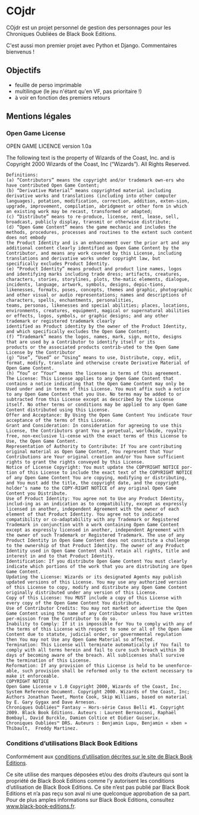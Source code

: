 COjdr
=======

COjdr est un projet personnel de gestion des personnages pour les Chroniques Oubliées de Black Book Editions.

C'est aussi mon premier projet avec Python et Django. Commentaires bienvenus !

Objectifs
----------

* feuille de perso imprimable
* multilingue (le jeu n'étant qu'en VF, pas prioritaire !)
* à voir en fonction des premiers retours


Mentions légales
------------------

### Open Game License

OPEN GAME LICENCE version 1.0a

The following text is the property of Wizards of the Coast, Inc. and is Copyright 2000 Wizards of the Coast, Inc (“Wizards”). All Rights Reserved.

    Definitions:
    (a) “Contributors” means the copyright and/or trademark own-ers who have contributed Open Game Content;
    (b) “Derivative Material” means copyrighted material including derivative works and translations (including into other computer languages), potation, modification, correction, addition, exten-sion, upgrade, improvement, compilation, abridgment or other form in which an existing work may be recast, transformed or adapted;
    (c) “Distribute” means to re-produce, license, rent, lease, sell, broadcast, publicly display, transmit or otherwise distribute;
    (d) “Open Game Content” means the game mechanic and includes the methods, procedures, processes and routines to the extent such content does not embody
    the Product Identity and is an enhancement over the prior art and any additional content clearly identified as Open Game Content by the Contributor, and means any work covered by this License, including translations and derivative works under copyright law, but specifically excludes Product Identity.
    (e) “Product Identity” means product and product line names, logos
    and identifying marks including trade dress; artifacts, creatures, characters, stories, storylines, plots, the-matic elements, dialogue, incidents, language, artwork, symbols, designs, depic-tions, likenesses, formats, poses, concepts, themes and graphic, photographic and other visual or audio representations; names and descriptions of characters, spells, enchantments, personalities,
    teams, personas, likenesses and special abilities; places, locations, environments, creatures, equipment, magical or supernatural abilities or effects, logos, symbols, or graphic designs; and any other trademark or registered trademark clearly
    identified as Product identity by the owner of the Product Identity, and which specifically excludes the Open Game Content;
    (f) “Trademark” means the logos, names, mark, sign, motto, designs that are used by a Contributor to identify itself or its
    products or the associated products contrib-uted to the Open Game License by the Contributor
    (g) “Use”, “Used” or “Using” means to use, Distribute, copy, edit, format, modify, translate and otherwise create Derivative Material of Open Game Content.
    (h) “You” or “Your” means the licensee in terms of this agreement.
    The License: This License applies to any Open Game Content that contains a notice indicating that the Open Game Content may only be Used under and in terms of this License. You must affix such a notice to any Open Game Content that you Use. No terms may be added to or subtracted from this License except as described by the License itself. No other terms or conditions may be applied to any Open Game Content distributed using this License.
    Offer and Acceptance: By Using the Open Game Content You indicate Your acceptance of the terms of this License.
    Grant and Consideration: In consideration for agreeing to use this License, the Contributors grant You a perpetual, worldwide, royalty-free, non-exclusive li-cense with the exact terms of this License to Use, the Open Game Content.
    Representation of Authority to Contribute: If You are contributing original material as Open Game Content, You represent that Your Contributions are Your original creation and/or You have sufficient rights to grant the rights conveyed by this License.
    Notice of License Copyright: You must update the COPYRIGHT NOTICE por-tion of this License to include the exact text of the COPYRIGHT NOTICE of any Open Game Content You are copying, modifying or distributing, and You must add the title, the copyright date, and the copyright holder’s name to the COPY-RIGHT NOTICE of any original Open Game Content you Distribute.
    Use of Product Identity: You agree not to Use any Product Identity, includ-ing as an indication as to compatibility, except as expressly licensed in another, independent Agreement with the owner of each element of that Product Identity. You agree not to indicate compatibility or co-adaptability with any Trademark or Registered Trademark in conjunction with a work containing Open Game Content except as expressly licensed in another, independent Agreement with the owner of such Trademark or Registered Trademark. The use of any Product Identity in Open Game Content does not constitute a challenge to the ownership of that Product Identity. The owner of any Product Identity used in Open Game Content shall retain all rights, title and interest in and to that Product Identity.
    Identification: If you distribute Open Game Content You must clearly indicate which portions of the work that you are distributing are Open Game Content.
    Updating the License: Wizards or its designated Agents may publish updated versions of this License. You may use any authorized version of this License to copy, modify and distribute any Open Game Content originally distributed under any version of this License.
    Copy of this License: You MUST include a copy of this License with every copy of the Open Game Content You distribute.
    Use of Contributor Credits: You may not market or advertise the Open Game Content using the name of any Contributor unless You have written per-mission from the Contributor to do so.
    Inability to Comply: If it is impossible for You to comply with any of the terms of this License with respect to some or all of the Open Game Content due to statute, judicial order, or governmental regulation then You may not Use any Open Game Material so affected.
    Termination: This License will terminate automatically if You fail to comply with all terms herein and fail to cure such breach within 30 days of becoming aware of the breach. All sublicenses shall survive the termination of this License.
    Reformation: If any provision of this License is held to be unenforce-able, such provision shall be reformed only to the extent necessary to make it enforceable.
    COPYRIGHT NOTICE
    Open Game License v 1.0 Copyright 2000, Wizards of the Coast, Inc.
    System Reference Document. Copyright 2000. Wizards of the Coast, Inc; Authors Jonathan Tweet, Monte Cook, Skip Williams, based on material by E. Gary Gygax and Dave Arneson.
    Chroniques Oubliées™ Fantasy – Hors-série Casus Belli #1. Copyright 2009. Black Book Éditions. Auteurs : Laurent Bernasconi, Raphaël Bombayl, David Burckle, Damien Coltice et Didier Guiserix.
    Chroniques Oubliées™ DRS. Auteurs : Benjamin Lupu, Benjamin « xben » Thibault,  Freddy Martinez.

### Conditions d’utilisations Black Book Editions

Conformément aux [conditions d’utilisation décrites sur le site de Black Book Editions](http://www.black-book-editions.fr/texte.php?id=6).

Ce site utilise des marques déposées et/ou des droits d’auteurs qui sont la propriété de Black Book Editions comme l’y autorisent les conditions d’utilisation de Black Book Editions. Ce site n’est pas publié par Black Book Editions et n’a pas reçu son aval ni une quelconque approbation de sa part. Pour de plus amples informations sur Black Book Editions, consultez www.black-book-editions.fr.

